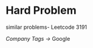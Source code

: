 <h1>Hard Problem</h1>
<p> similar problems- Leetcode 3191</p>
<p> <I> Company Tags -> </I> Google</p>
